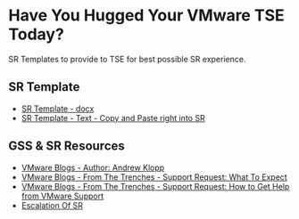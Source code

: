 # Have You Hugged Your VMware TSE Today?
SR Templates to provide to TSE for best possible SR experience.

## SR Template
- [SR Template - docx](https://github.com/mattputhoff/HugYourTSE/blob/main/SR%20Template%20for%20VMware%20Support%20Requests.docx)
- [SR Template - Text - Copy and Paste right into SR](https://github.com/mattputhoff/HugYourTSE/blob/main/SR_Template_for_VMware_Support_Requests.txt)

## GSS & SR Resources
- [VMware Blogs - Author: Andrew Klopp](https://blogs.vmware.com/kb/author/aklopp)
- [VMware Blogs - From The Trenches - Support Request: What To Expect]()
- [VMware Blogs - From The Trenches - Support Request: How to Get Help from VMware Support](https://blogs.vmware.com/kb/2022/12/support-requests-how-to-get-help-from-vmware-support.html)
- [Escalation Of SR](find_the_link)




